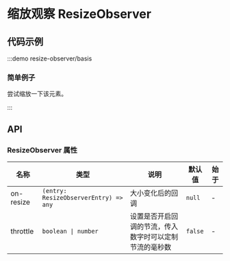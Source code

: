 # 缩放观察 ResizeObserver

## 代码示例

:::demo resize-observer/basis

### 简单例子

尝试缩放一下该元素。

:::

## API

### ResizeObserver 属性

| 名称      | 类型                                  | 说明                                                   | 默认值  | 始于 |
| --------- | ------------------------------------- | ------------------------------------------------------ | ------- | ---- |
| on-resize | `(entry: ResizeObserverEntry) => any` | 大小变化后的回调                                       | `null`  | -    |
| throttle  | `boolean \| number`                   | 设置是否开启回调的节流，传入数字时可以定制节流的毫秒数 | `false` | -    |
